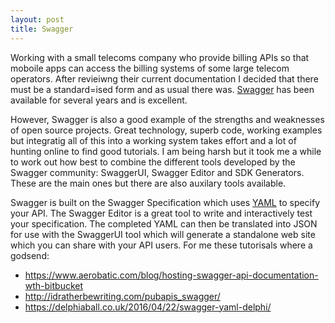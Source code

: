 ```yaml
---
layout: post
title: Swagger
---
```


Working with a small telecoms company who provide billing APIs so that moboile apps can access the billing systems of some large telecom operators. After revieiwng their current documentation I decided that there must be a standard=ised form and as usual there was. [Swagger](http://swagger.io/) has been available for several years and is excellent. 

However, Swagger is also a good example of the strengths and weaknesses of open source projects. Great technology, superb code, working examples but integratig all of this into a working system takes effort and a lot of hunting online to find good tutorials. I am being harsh but it took me a while to work out how best to combine the different tools developed by the Swagger community: SwaggerUI, Swagger Editor and SDK Generators. These are the main ones but there are also auxilary tools available. 

Swagger is built on the Swagger Specification which uses [YAML](http://yaml.org/) to specify your API. The Swagger Editor is a great tool to write and interactively test your specification. The completed YAML can then be translated into JSON for use with the SwaggerUI tool which will generate a standalone web site which you can share with your API users. For me these tutorisals where a godsend:
* https://www.aerobatic.com/blog/hosting-swagger-api-documentation-wth-bitbucket 
* http://idratherbewriting.com/pubapis_swagger/
* https://delphiaball.co.uk/2016/04/22/swagger-yaml-delphi/


